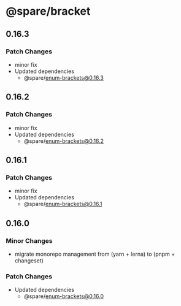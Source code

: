 # @spare/bracket

## 0.16.3

### Patch Changes

- minor fix
- Updated dependencies
  - @spare/enum-brackets@0.16.3

## 0.16.2

### Patch Changes

- minor fix
- Updated dependencies
  - @spare/enum-brackets@0.16.2

## 0.16.1

### Patch Changes

- minor fix
- Updated dependencies
  - @spare/enum-brackets@0.16.1

## 0.16.0

### Minor Changes

- migrate monorepo management from (yarn + lerna) to (pnpm + changeset)

### Patch Changes

- Updated dependencies
  - @spare/enum-brackets@0.16.0
